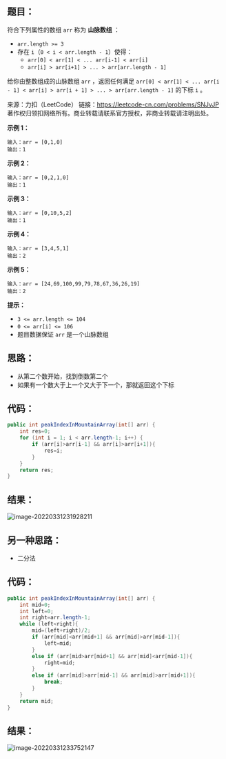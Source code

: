 ## 题目：

符合下列属性的数组 `arr` 称为 **山脉数组** ：

- `arr.length >= 3`
- 存在 `i`（`0 < i < arr.length - 1`）使得：
  - `arr[0] < arr[1] < ... arr[i-1] < arr[i]`
  - `arr[i] > arr[i+1] > ... > arr[arr.length - 1]`

给你由整数组成的山脉数组 `arr` ，返回任何满足 `arr[0] < arr[1] < ... arr[i - 1] < arr[i] > arr[i + 1] > ... > arr[arr.length - 1]` 的下标 `i` 。



来源：力扣（LeetCode） 链接：https://leetcode-cn.com/problems/SNJvJP 著作权归领扣网络所有。商业转载请联系官方授权，非商业转载请注明出处。

<!--more-->

**示例 1：**

```
输入：arr = [0,1,0]
输出：1
```

**示例 2：**

```
输入：arr = [0,2,1,0]
输出：1
```

**示例 3：**

```
输入：arr = [0,10,5,2]
输出：1
```

**示例 4：**

```
输入：arr = [3,4,5,1]
输出：2
```

**示例 5：**

```
输入：arr = [24,69,100,99,79,78,67,36,26,19]
输出：2
```

**提示：**

- `3 <= arr.length <= 104`
- `0 <= arr[i] <= 106`
- 题目数据保证 `arr` 是一个山脉数组

## 思路：

- 从第二个数开始，找到倒数第二个
- 如果有一个数大于上一个又大于下一个，那就返回这个下标

## 代码：

```java
public int peakIndexInMountainArray(int[] arr) {
    int res=0;
    for (int i = 1; i < arr.length-1; i++) {
        if (arr[i]>arr[i-1] && arr[i]>arr[i+1]){
            res=i;
        }
    }
    return res;
}
```

## 结果：

![image-20220331231928211](https://misteryliu.oss-cn-beijing.aliyuncs.com/image/image-20220331231928211.png)

## 另一种思路：

- 二分法

## 代码：

```java
public int peakIndexInMountainArray(int[] arr) {
    int mid=0;
    int left=0;
    int right=arr.length-1;
    while (left<right){
        mid=(left+right)/2;
        if (arr[mid]<arr[mid+1] && arr[mid]>arr[mid-1]){
            left=mid;
        }
        else if (arr[mid>arr[mid+1] && arr[mid]<arr[mid-1]){
            right=mid;
        }
        else if (arr[mid]>arr[mid-1] && arr[mid]>arr[mid+1]){
            break;
        }
    }
    return mid;
}
```

## 结果：

![image-20220331233752147](https://misteryliu.oss-cn-beijing.aliyuncs.com/image/image-20220331233752147.png)